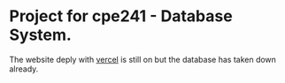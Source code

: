 # Project for cpe241 - Database System.

The website deply with [vercel](https://vercel.com/) is still on but the database has taken down already.
